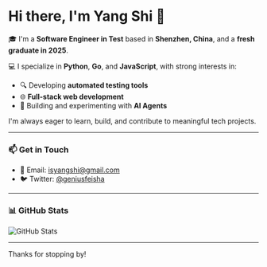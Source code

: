# Hi there, I'm Yang Shi 👋

🎓 I'm a **Software Engineer in Test** based in **Shenzhen, China**, and a **fresh graduate in 2025**.

💻 I specialize in **Python**, **Go**, and **JavaScript**, with strong interests in:
- 🔍 Developing **automated testing tools**
- 🌐 **Full-stack web development**
- 🤖 Building and experimenting with **AI Agents**

I'm always eager to learn, build, and contribute to meaningful tech projects.

---

### 📫 Get in Touch

- 📧 Email: isyangshi@gmail.com  
- 🐦 Twitter: [@geniusfeisha](https://x.com/geniusfeisha)

---

### 📊 GitHub Stats

![GitHub Stats](https://github-readme-stats.vercel.app/api?username=your-github-username&show_icons=true&theme=default)

---

Thanks for stopping by!
